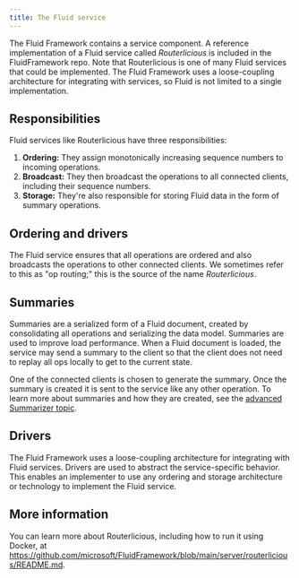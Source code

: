 ```yaml
---
title: The Fluid service
---
```


The Fluid Framework contains a service component. A reference implementation of a Fluid service called *Routerlicious* is
included in the FluidFramework repo. Note that Routerlicious is one of many Fluid services that could be implemented.
The Fluid Framework uses a loose-coupling architecture for integrating with services, so Fluid is not limited to a single
implementation.


## Responsibilities

Fluid services like Routerlicious have three responsibilities:

1. **Ordering:** They assign monotonically increasing sequence numbers to incoming operations.
1. **Broadcast:** They then broadcast the operations to all connected clients, including their sequence numbers.
1. **Storage:** They're also responsible for storing Fluid data in the form of summary operations.


## Ordering and drivers

The Fluid service ensures that all operations are ordered and also broadcasts the operations to other connected clients.
We sometimes refer to this as "op routing;" this is the source of the name *Routerlicious*.


## Summaries

Summaries are a serialized form of a Fluid document, created by consolidating all operations and serializing the data
model. Summaries are used to improve load performance. When a Fluid document is loaded, the service may send a summary
to the client so that the client does not need to replay all ops locally to get to the current state.

One of the connected clients is chosen to generate the summary. Once the summary is created it is sent to the service
like any other operation. To learn more about summaries and how they are created, see the [advanced Summarizer
topic](../advanced/summarizer.md).


## Drivers

The Fluid Framework uses a loose-coupling architecture for integrating with Fluid services. Drivers are used to abstract
the service-specific behavior. This enables an implementer to use any ordering and storage architecture or technology to
implement the Fluid service.


## More information

You can learn more about Routerlicious, including how to run it using Docker, at
<https://github.com/microsoft/FluidFramework/blob/main/server/routerlicious/README.md>.
